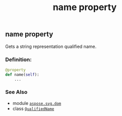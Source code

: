 ﻿---
title: name property
second_title: Aspose.SVG for Python via .NET API References
description: 
type: docs
weight: 50
url: /python-net/aspose.svg.dom/qualifiedname/name/
is_root: false
---

## name property


Gets a string representation qualified name.
### Definition:
```python
@property
def name(self):
    ...
```

### See Also
* module [`aspose.svg.dom`](../../)
* class [`QualifiedName`](/svg/python-net/aspose.svg.dom/qualifiedname)
